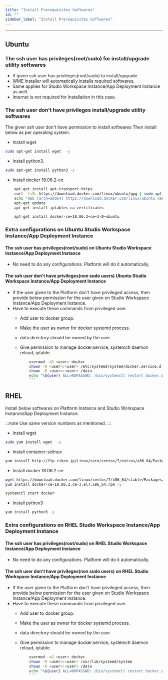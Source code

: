 ```yaml
---
title: "Install Prerequisites Softwares"
id: ""
sidebar_label: "Install Prerequisites Softwares"
---
```

---

## Ubuntu

### The ssh user has privileges(root/sudo) for install/upgrade utility softwares

- If given ssh user has privileges(root/sudo) to install/upgrade.
- WME Installer will automatically installs required softwares.
- Same applies for Studio Workspace Instance/App Deployment Instance as well.
- Internet is not required for Installation in this case.

### The ssh user don't have privileges install/upgrade utility softwares

The given ssh user don't have permission to install softwares Then install below as per operating system.

- Install  wget

```bash
sudo apt-get install wget  -y
```

- Install python3.

```bash
sudo apt-get install python3 -y
```

- Install docker 18.06.2-ce

```bash
    apt-get install apt-transport-https
    curl -fsSL https://download.docker.com/linux/ubuntu/gpg | sudo apt-key add -
    echo "deb [arch=amd64] https://download.docker.com/linux/ubuntu xenial stable" > /etc/apt/sources.list.d/docker.list
    apt-get update  
    apt-get install iptables ca-certificates
```

```bash
    apt-get install docker-ce=18.06.2~ce~3-0~ubuntu
```

### Extra configurations on Ubuntu Studio Workspace Instance/App Deployment Instance

#### The ssh user has privileges(root/sudo) on Ubuntu Studio Workspace Instance/App Deployment Instance

- No need to do any configurations. Platform will do it automatically.

#### The ssh user don't have privileges(non sudo users) Ubuntu Studio Workspace Instance/App Deployment Instance

- If the user given to the Platform don't have privileged access, then provide below permission for the user given on Studio Workspace Instance/App Deployment Instance.  
- Have to execute these commands from privileged user.
  - Add user to docker group.  
  - Make the user as owner for docker systemd process.
  - data directory should be owned by the user.
  - Give permission to manage docker.service, systemctl daemon reload, iptable.

    ```bash
        usermod -aG <user> docker
        chown -R <user>:<user> /etc/systemd/system/docker.service.d
        chown -R <user>:<user> /data
        echo "%${user} ALL=NOPASSWD: /bin/systemctl restart docker.service,/bin/systemctl daemon-reload,/usr/sbin/iptables" >> /etc/sudoers.d/<sudoers-file-name>
        ```

## RHEL

Install below softwares on Platform Instance and Studio Workspace Instance/App Deployment Instance.

:::note
Use same version numbers as mentioned.
:::

- Install  wget

```bash
sudo yum install wget  -y
```

- Install container-selinux

```bash
yum install http://ftp.riken.jp/Linux/cern/centos/7/extras/x86_64/Packages/container-selinux-2.10-2.el7.noarch.rpm -y
```

- Install docker 18.06.2-ce

```bash
wget https://download.docker.com/linux/centos/7/x86_64/stable/Packages/docker-ce-18.06.2.ce-3.el7.x86_64.rpm
yum install docker-ce-18.06.2.ce-3.el7.x86_64.rpm -y
```

```bash
systemctl start docker
```

- Install python3

```bash
yum install python3 -y
```

### Extra configurations on RHEL Studio Workspace Instance/App Deployment Instance

#### The ssh user has privileges(root/sudo) on RHEL Studio Workspace Instance/App Deployment Instance

- No need to do any configurations. Platform will do it automatically.

#### The ssh user don't have privileges(non sudo users) on RHEL Studio Workspace Instance/App Deployment Instance

- If the user given to the Platform don't have privileged access, then provide below permission for the user given on Studio Workspace Instance/App Deployment Instance.
- Have to execute these commands from privileged user.
  - Add user to docker group.
  - Make the user as owner for docker systemd process.
  - data directory should be owned by the user.
  - Give permission to manage docker.service, systemctl daemon reload, iptable.

    ```bash
        usermod -aG <user> docker
        chown -R <user>:<user> /usr/lib/systemd/system
        chown -R <user>:<user> /data
        echo "%${user} ALL=NOPASSWD: /bin/systemctl restart docker.service,/bin/systemctl daemon-reload,/usr/sbin/iptables" >> /etc/sudoers.d/<sudoers-file-name>
        ```
